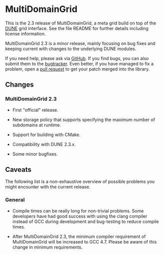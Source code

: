 MultiDomainGrid
===============

This is the 2.3 release of MultiDomainGrid, a meta grid build on top of the
[DUNE](dune-project.org) grid interface. See the file README for further details
including license information.

MultiDomainGrid 2.3 is a minor release, mainly focusing on bug fixes and keeping current
with changes to the underlying DUNE modules.

If you need help, please ask via [GitHub](github.com/smuething/dune-multidomaingrid).
If you find bugs, you can also submit them to the [bugtracker](https://github.com/smuething/dune-multidomaingrid/issues).
Even better, if you have managed to fix a problem, open a [pull request](https://github.com/smuething/dune-multidomaingrid/pulls)
to get your patch merged into the library.


Changes
-------

### MultiDomainGrid 2.3

* First "official" release.

* New storage policy that supports specifying the maximum number of subdomains at runtime.

* Support for building with CMake.

* Compatibility with DUNE 2.3.x.

* Some minor bugfixes.


Caveats
-------

The following list is a non-exhaustive overview of possible problems you might
encounter with the current release.


### General

* Compile times can be really long for non-trivial problems. Some developers
  have had good success with using the clang compiler instead of GCC during
  development and bug-testing to reduce compile times.

* After MultiDomainGrid 2.3, the minimum compiler requirement of MultiDomainGrid
   will be increased to GCC 4.7. Please be aware of this change in minimum requirements.
